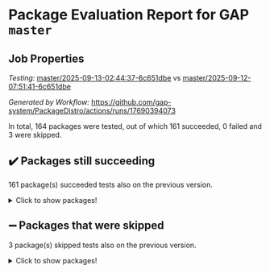 # Package Evaluation Report for GAP `master`

## Job Properties

*Testing:* [master/2025-09-13-02:44:37-6c651dbe](https://github.com/gap-system/PackageDistro/blob/data/reports/master/2025-09-13-02:44:37-6c651dbe) vs [master/2025-09-12-07:51:41-6c651dbe](https://github.com/gap-system/PackageDistro/blob/data/reports/master/2025-09-12-07:51:41-6c651dbe)

*Generated by Workflow:* https://github.com/gap-system/PackageDistro/actions/runs/17690394073

In total, 164 packages were tested, out of which 161 succeeded, 0 failed and 3 were skipped.

## :heavy_check_mark: Packages still succeeding

161 package(s) succeeded tests also on the previous version.
<details><summary>Click to show packages!</summary>

- 4ti2interface 2024.11-01 [(success)](https://github.com/gap-system/PackageDistro/actions/runs/17690394073/job/50282936567)
- ace 5.7.0 [(success)](https://github.com/gap-system/PackageDistro/actions/runs/17690394073/job/50282936560)
- aclib 1.3.3 [(success)](https://github.com/gap-system/PackageDistro/actions/runs/17690394073/job/50282936566)
- agt 0.3.1 [(success)](https://github.com/gap-system/PackageDistro/actions/runs/17690394073/job/50282936593)
- alco 1.1.2 [(success)](https://github.com/gap-system/PackageDistro/actions/runs/17690394073/job/50282936580)
- alnuth 3.2.1 [(success)](https://github.com/gap-system/PackageDistro/actions/runs/17690394073/job/50282936571)
- anupq 3.3.2 [(success)](https://github.com/gap-system/PackageDistro/actions/runs/17690394073/job/50282936583)
- atlasrep 2.1.9 [(success)](https://github.com/gap-system/PackageDistro/actions/runs/17690394073/job/50282936578)
- autodoc 2025.05.09 [(success)](https://github.com/gap-system/PackageDistro/actions/runs/17690394073/job/50282936607)
- automata 1.16 [(success)](https://github.com/gap-system/PackageDistro/actions/runs/17690394073/job/50282936601)
- automgrp 1.3.3 [(success)](https://github.com/gap-system/PackageDistro/actions/runs/17690394073/job/50282936594)
- autpgrp 1.11.1 [(success)](https://github.com/gap-system/PackageDistro/actions/runs/17690394073/job/50282936610)
- cap 2025.08-03 [(success)](https://github.com/gap-system/PackageDistro/actions/runs/17690394073/job/50282936608)
- caratinterface 2.3.7 [(success)](https://github.com/gap-system/PackageDistro/actions/runs/17690394073/job/50282936589)
- cddinterface 2025.06.24 [(success)](https://github.com/gap-system/PackageDistro/actions/runs/17690394073/job/50282936612)
- circle 1.6.6 [(success)](https://github.com/gap-system/PackageDistro/actions/runs/17690394073/job/50282936597)
- classicpres 1.22 [(success)](https://github.com/gap-system/PackageDistro/actions/runs/17690394073/job/50282936604)
- cohomolo 1.6.11 [(success)](https://github.com/gap-system/PackageDistro/actions/runs/17690394073/job/50282936609)
- congruence 1.2.7 [(success)](https://github.com/gap-system/PackageDistro/actions/runs/17690394073/job/50282936606)
- corefreesub 0.6 [(success)](https://github.com/gap-system/PackageDistro/actions/runs/17690394073/job/50282936613)
- corelg 1.57 [(success)](https://github.com/gap-system/PackageDistro/actions/runs/17690394073/job/50282936605)
- crime 1.6 [(success)](https://github.com/gap-system/PackageDistro/actions/runs/17690394073/job/50282936625)
- crisp 1.4.8 [(success)](https://github.com/gap-system/PackageDistro/actions/runs/17690394073/job/50282936631)
- crypting 0.10.6 [(success)](https://github.com/gap-system/PackageDistro/actions/runs/17690394073/job/50282936646)
- cryst 4.1.29 [(success)](https://github.com/gap-system/PackageDistro/actions/runs/17690394073/job/50282936620)
- crystcat 1.1.10 [(success)](https://github.com/gap-system/PackageDistro/actions/runs/17690394073/job/50282936621)
- ctbllib 1.3.11 [(success)](https://github.com/gap-system/PackageDistro/actions/runs/17690394073/job/50282936660)
- cubefree 1.21 [(success)](https://github.com/gap-system/PackageDistro/actions/runs/17690394073/job/50282936629)
- curlinterface 2.4.2 [(success)](https://github.com/gap-system/PackageDistro/actions/runs/17690394073/job/50282936643)
- cvec 2.8.4 [(success)](https://github.com/gap-system/PackageDistro/actions/runs/17690394073/job/50282936633)
- datastructures 0.3.3 [(success)](https://github.com/gap-system/PackageDistro/actions/runs/17690394073/job/50282936649)
- deepthought 1.0.9 [(success)](https://github.com/gap-system/PackageDistro/actions/runs/17690394073/job/50282936641)
- design 1.8.2 [(success)](https://github.com/gap-system/PackageDistro/actions/runs/17690394073/job/50282936642)
- difsets 2.3.1 [(success)](https://github.com/gap-system/PackageDistro/actions/runs/17690394073/job/50282936645)
- digraphs 1.12.1 [(success)](https://github.com/gap-system/PackageDistro/actions/runs/17690394073/job/50282936647)
- edim 1.3.8 [(success)](https://github.com/gap-system/PackageDistro/actions/runs/17690394073/job/50282936659)
- example 4.4.1 [(success)](https://github.com/gap-system/PackageDistro/actions/runs/17690394073/job/50282936651)
- examplesforhomalg 2023.10-01 [(success)](https://github.com/gap-system/PackageDistro/actions/runs/17690394073/job/50282936662)
- factint 1.6.3 [(success)](https://github.com/gap-system/PackageDistro/actions/runs/17690394073/job/50282936654)
- ferret 1.0.15 [(success)](https://github.com/gap-system/PackageDistro/actions/runs/17690394073/job/50282936666)
- fga 1.5.0 [(success)](https://github.com/gap-system/PackageDistro/actions/runs/17690394073/job/50282936669)
- fining 1.5.6 [(success)](https://github.com/gap-system/PackageDistro/actions/runs/17690394073/job/50282936658)
- float 1.0.9 [(success)](https://github.com/gap-system/PackageDistro/actions/runs/17690394073/job/50282936678)
- format 1.4.4 [(success)](https://github.com/gap-system/PackageDistro/actions/runs/17690394073/job/50282936655)
- forms 1.2.13 [(success)](https://github.com/gap-system/PackageDistro/actions/runs/17690394073/job/50282936668)
- fplsa 1.2.7 [(success)](https://github.com/gap-system/PackageDistro/actions/runs/17690394073/job/50282936673)
- fr 2.4.13 [(success)](https://github.com/gap-system/PackageDistro/actions/runs/17690394073/job/50282936670)
- francy 2.0.3 [(success)](https://github.com/gap-system/PackageDistro/actions/runs/17690394073/job/50282936685)
- fwtree 1.3 [(success)](https://github.com/gap-system/PackageDistro/actions/runs/17690394073/job/50282936677)
- gapdoc 1.6.7 [(success)](https://github.com/gap-system/PackageDistro/actions/runs/17690394073/job/50282936689)
- gauss 2024.11-01 [(success)](https://github.com/gap-system/PackageDistro/actions/runs/17690394073/job/50282936699)
- gaussforhomalg 2024.08-01 [(success)](https://github.com/gap-system/PackageDistro/actions/runs/17690394073/job/50282936740)
- gbnp 1.1.0 [(success)](https://github.com/gap-system/PackageDistro/actions/runs/17690394073/job/50282936690)
- generalizedmorphismsforcap 2025.08-01 [(success)](https://github.com/gap-system/PackageDistro/actions/runs/17690394073/job/50282936726)
- genss 1.6.9 [(success)](https://github.com/gap-system/PackageDistro/actions/runs/17690394073/job/50282936700)
- gradedmodules 2024.12-01 [(success)](https://github.com/gap-system/PackageDistro/actions/runs/17690394073/job/50282936694)
- gradedringforhomalg 2024.07-01 [(success)](https://github.com/gap-system/PackageDistro/actions/runs/17690394073/job/50282936717)
- grape 4.9.3 [(success)](https://github.com/gap-system/PackageDistro/actions/runs/17690394073/job/50282936716)
- groupoids 1.79 [(success)](https://github.com/gap-system/PackageDistro/actions/runs/17690394073/job/50282936705)
- grpconst 2.6.5 [(success)](https://github.com/gap-system/PackageDistro/actions/runs/17690394073/job/50282936742)
- guarana 0.96.3 [(success)](https://github.com/gap-system/PackageDistro/actions/runs/17690394073/job/50282936794)
- guava 3.20 [(success)](https://github.com/gap-system/PackageDistro/actions/runs/17690394073/job/50282936721)
- hap 1.70 [(success)](https://github.com/gap-system/PackageDistro/actions/runs/17690394073/job/50282936734)
- hapcryst 0.1.15 [(success)](https://github.com/gap-system/PackageDistro/actions/runs/17690394073/job/50282936731)
- hecke 1.5.4 [(success)](https://github.com/gap-system/PackageDistro/actions/runs/17690394073/job/50282936733)
- help 4.0 [(success)](https://github.com/gap-system/PackageDistro/actions/runs/17690394073/job/50282936739)
- homalg 2024.01-01 [(success)](https://github.com/gap-system/PackageDistro/actions/runs/17690394073/job/50282936720)
- homalgtocas 2025.08-01 [(success)](https://github.com/gap-system/PackageDistro/actions/runs/17690394073/job/50282936725)
- ibnp 0.17 [(success)](https://github.com/gap-system/PackageDistro/actions/runs/17690394073/job/50282936715)
- idrel 2.48 [(success)](https://github.com/gap-system/PackageDistro/actions/runs/17690394073/job/50282936744)
- images 1.3.3 [(success)](https://github.com/gap-system/PackageDistro/actions/runs/17690394073/job/50282936729)
- inducereduce 1.1 [(success)](https://github.com/gap-system/PackageDistro/actions/runs/17690394073/job/50282936747)
- intpic 0.4.0 [(success)](https://github.com/gap-system/PackageDistro/actions/runs/17690394073/job/50282936748)
- io 4.9.3 [(success)](https://github.com/gap-system/PackageDistro/actions/runs/17690394073/job/50282936752)
- io_forhomalg 2023.02-04 [(success)](https://github.com/gap-system/PackageDistro/actions/runs/17690394073/job/50282936737)
- irredsol 1.4.4 [(success)](https://github.com/gap-system/PackageDistro/actions/runs/17690394073/job/50282936774)
- json 2.2.3 [(success)](https://github.com/gap-system/PackageDistro/actions/runs/17690394073/job/50282936758)
- jupyterkernel 1.5.1 [(success)](https://github.com/gap-system/PackageDistro/actions/runs/17690394073/job/50282936754)
- jupyterviz 1.5.6 [(success)](https://github.com/gap-system/PackageDistro/actions/runs/17690394073/job/50282936743)
- kan 1.37 [(success)](https://github.com/gap-system/PackageDistro/actions/runs/17690394073/job/50282936762)
- kbmag 1.5.11 [(success)](https://github.com/gap-system/PackageDistro/actions/runs/17690394073/job/50282936761)
- laguna 3.9.7 [(success)](https://github.com/gap-system/PackageDistro/actions/runs/17690394073/job/50282936773)
- liealgdb 2.2.1 [(success)](https://github.com/gap-system/PackageDistro/actions/runs/17690394073/job/50282936764)
- liepring 2.9.1 [(success)](https://github.com/gap-system/PackageDistro/actions/runs/17690394073/job/50282936780)
- liering 2.4.2 [(success)](https://github.com/gap-system/PackageDistro/actions/runs/17690394073/job/50282936781)
- linearalgebraforcap 2025.08-02 [(success)](https://github.com/gap-system/PackageDistro/actions/runs/17690394073/job/50282936769)
- lins 0.9 [(success)](https://github.com/gap-system/PackageDistro/actions/runs/17690394073/job/50282936786)
- localizeringforhomalg 2023.10-01 [(success)](https://github.com/gap-system/PackageDistro/actions/runs/17690394073/job/50282936767)
- loops 3.4.4 [(success)](https://github.com/gap-system/PackageDistro/actions/runs/17690394073/job/50282936775)
- lpres 1.1.1 [(success)](https://github.com/gap-system/PackageDistro/actions/runs/17690394073/job/50282936790)
- majoranaalgebras 1.5.2 [(success)](https://github.com/gap-system/PackageDistro/actions/runs/17690394073/job/50282936803)
- mapclass 1.4.6 [(success)](https://github.com/gap-system/PackageDistro/actions/runs/17690394073/job/50282936798)
- matgrp 0.72 [(success)](https://github.com/gap-system/PackageDistro/actions/runs/17690394073/job/50282936783)
- matricesforhomalg 2025.09-01 [(success)](https://github.com/gap-system/PackageDistro/actions/runs/17690394073/job/50282936787)
- modisom 3.0.0 [(success)](https://github.com/gap-system/PackageDistro/actions/runs/17690394073/job/50282936799)
- modulepresentationsforcap 2025.08-02 [(success)](https://github.com/gap-system/PackageDistro/actions/runs/17690394073/job/50282936802)
- modules 2024.12-01 [(success)](https://github.com/gap-system/PackageDistro/actions/runs/17690394073/job/50282936788)
- monoidalcategories 2025.08-02 [(success)](https://github.com/gap-system/PackageDistro/actions/runs/17690394073/job/50282936806)
- nconvex 2024.12-01 [(success)](https://github.com/gap-system/PackageDistro/actions/runs/17690394073/job/50282936816)
- nilmat 1.4.2 [(success)](https://github.com/gap-system/PackageDistro/actions/runs/17690394073/job/50282936800)
- nock 1.5 [(success)](https://github.com/gap-system/PackageDistro/actions/runs/17690394073/job/50282936805)
- normalizinterface 1.4.1 [(success)](https://github.com/gap-system/PackageDistro/actions/runs/17690394073/job/50282936809)
- nq 2.5.11 [(success)](https://github.com/gap-system/PackageDistro/actions/runs/17690394073/job/50282936819)
- numericalsgps 1.4.0 [(success)](https://github.com/gap-system/PackageDistro/actions/runs/17690394073/job/50282936810)
- openmath 11.5.3 [(success)](https://github.com/gap-system/PackageDistro/actions/runs/17690394073/job/50282936812)
- orb 5.0.1 [(success)](https://github.com/gap-system/PackageDistro/actions/runs/17690394073/job/50282936808)
- packagemanager 1.6.3 [(success)](https://github.com/gap-system/PackageDistro/actions/runs/17690394073/job/50282936832)
- patternclass 2.4.5 [(success)](https://github.com/gap-system/PackageDistro/actions/runs/17690394073/job/50282936824)
- permut 2.0.5 [(success)](https://github.com/gap-system/PackageDistro/actions/runs/17690394073/job/50282936823)
- polenta 1.3.11 [(success)](https://github.com/gap-system/PackageDistro/actions/runs/17690394073/job/50282936833)
- polycyclic 2.17 [(success)](https://github.com/gap-system/PackageDistro/actions/runs/17690394073/job/50282936821)
- polymaking 0.8.7 [(success)](https://github.com/gap-system/PackageDistro/actions/runs/17690394073/job/50282936818)
- primgrp 4.0.0 [(success)](https://github.com/gap-system/PackageDistro/actions/runs/17690394073/job/50282936845)
- profiling 2.6.2 [(success)](https://github.com/gap-system/PackageDistro/actions/runs/17690394073/job/50282936835)
- qdistrnd 0.9.5 [(success)](https://github.com/gap-system/PackageDistro/actions/runs/17690394073/job/50282936831)
- qpa 1.35 [(success)](https://github.com/gap-system/PackageDistro/actions/runs/17690394073/job/50282936843)
- quagroup 1.8.4 [(success)](https://github.com/gap-system/PackageDistro/actions/runs/17690394073/job/50282936865)
- radiroot 2.9 [(success)](https://github.com/gap-system/PackageDistro/actions/runs/17690394073/job/50282936844)
- rcwa 4.7.1 [(success)](https://github.com/gap-system/PackageDistro/actions/runs/17690394073/job/50282936839)
- rds 1.8 [(success)](https://github.com/gap-system/PackageDistro/actions/runs/17690394073/job/50282936840)
- recog 1.4.4 [(success)](https://github.com/gap-system/PackageDistro/actions/runs/17690394073/job/50282936847)
- repndecomp 1.3.1 [(success)](https://github.com/gap-system/PackageDistro/actions/runs/17690394073/job/50282936862)
- repsn 3.1.2 [(success)](https://github.com/gap-system/PackageDistro/actions/runs/17690394073/job/50282936850)
- resclasses 4.7.3 [(success)](https://github.com/gap-system/PackageDistro/actions/runs/17690394073/job/50282936849)
- ringsforhomalg 2024.11-02 [(success)](https://github.com/gap-system/PackageDistro/actions/runs/17690394073/job/50282936856)
- sco 2023.08-01 [(success)](https://github.com/gap-system/PackageDistro/actions/runs/17690394073/job/50282936866)
- scscp 2.4.4 [(success)](https://github.com/gap-system/PackageDistro/actions/runs/17690394073/job/50282936857)
- semigroups 5.5.4 [(success)](https://github.com/gap-system/PackageDistro/actions/runs/17690394073/job/50282936869)
- sglppow 2.4 [(success)](https://github.com/gap-system/PackageDistro/actions/runs/17690394073/job/50282936876)
- sgpviz 0.999.6 [(success)](https://github.com/gap-system/PackageDistro/actions/runs/17690394073/job/50282936873)
- simpcomp 2.1.14 [(success)](https://github.com/gap-system/PackageDistro/actions/runs/17690394073/job/50282936880)
- singular 2025.08.26 [(success)](https://github.com/gap-system/PackageDistro/actions/runs/17690394073/job/50282936881)
- sl2reps 1.1 [(success)](https://github.com/gap-system/PackageDistro/actions/runs/17690394073/job/50282936879)
- sla 1.6.2 [(success)](https://github.com/gap-system/PackageDistro/actions/runs/17690394073/job/50282936874)
- smallantimagmas 0.4.1 [(success)](https://github.com/gap-system/PackageDistro/actions/runs/17690394073/job/50282936882)
- smallgrp 1.5.4 [(success)](https://github.com/gap-system/PackageDistro/actions/runs/17690394073/job/50282936889)
- smallsemi 0.7.2 [(success)](https://github.com/gap-system/PackageDistro/actions/runs/17690394073/job/50282936883)
- sonata 2.9.6 [(success)](https://github.com/gap-system/PackageDistro/actions/runs/17690394073/job/50282936907)
- sophus 1.27 [(success)](https://github.com/gap-system/PackageDistro/actions/runs/17690394073/job/50282936899)
- sotgrps 1.3 [(success)](https://github.com/gap-system/PackageDistro/actions/runs/17690394073/job/50282936894)
- spinsym 1.5.2 [(success)](https://github.com/gap-system/PackageDistro/actions/runs/17690394073/job/50282936890)
- standardff 1.0 [(success)](https://github.com/gap-system/PackageDistro/actions/runs/17690394073/job/50282936916)
- symbcompcc 1.3.2 [(success)](https://github.com/gap-system/PackageDistro/actions/runs/17690394073/job/50282936963)
- thelma 1.3 [(success)](https://github.com/gap-system/PackageDistro/actions/runs/17690394073/job/50282936896)
- tomlib 1.2.11 [(success)](https://github.com/gap-system/PackageDistro/actions/runs/17690394073/job/50282936909)
- toolsforhomalg 2025.05-01 [(success)](https://github.com/gap-system/PackageDistro/actions/runs/17690394073/job/50282936905)
- toric 1.9.6 [(success)](https://github.com/gap-system/PackageDistro/actions/runs/17690394073/job/50282936913)
- transgrp 3.6.5 [(success)](https://github.com/gap-system/PackageDistro/actions/runs/17690394073/job/50282936914)
- typeset 1.2.3 [(success)](https://github.com/gap-system/PackageDistro/actions/runs/17690394073/job/50282936917)
- ugaly 4.1.3 [(success)](https://github.com/gap-system/PackageDistro/actions/runs/17690394073/job/50282936910)
- unipot 1.6 [(success)](https://github.com/gap-system/PackageDistro/actions/runs/17690394073/job/50282936919)
- unitlib 5.0.0 [(success)](https://github.com/gap-system/PackageDistro/actions/runs/17690394073/job/50282936932)
- utils 0.92 [(success)](https://github.com/gap-system/PackageDistro/actions/runs/17690394073/job/50282936925)
- uuid 0.7 [(success)](https://github.com/gap-system/PackageDistro/actions/runs/17690394073/job/50282936933)
- walrus 0.9991 [(success)](https://github.com/gap-system/PackageDistro/actions/runs/17690394073/job/50282936941)
- wedderga 4.11.1 [(success)](https://github.com/gap-system/PackageDistro/actions/runs/17690394073/job/50282936923)
- wpe 0.8 [(success)](https://github.com/gap-system/PackageDistro/actions/runs/17690394073/job/50282936935)
- xmod 2.95 [(success)](https://github.com/gap-system/PackageDistro/actions/runs/17690394073/job/50282936943)
- xmodalg 1.32 [(success)](https://github.com/gap-system/PackageDistro/actions/runs/17690394073/job/50282936934)
- yangbaxter 0.10.7 [(success)](https://github.com/gap-system/PackageDistro/actions/runs/17690394073/job/50282936929)
- zeromqinterface 0.17 [(success)](https://github.com/gap-system/PackageDistro/actions/runs/17690394073/job/50282936938)
</details>

## :heavy_minus_sign: Packages that were skipped

3 package(s) skipped tests also on the previous version.
<details><summary>Click to show packages!</summary>

- browse 1.8.21 [(skipped)](https://github.com/gap-system/PackageDistro/actions/runs/17690394073/job/50282634876)
- itc 1.5.1 [(skipped)](https://github.com/gap-system/PackageDistro/actions/runs/17690394073/job/50282634876)
- xgap 4.32 [(skipped)](https://github.com/gap-system/PackageDistro/actions/runs/17690394073/job/50282634876)
</details>


